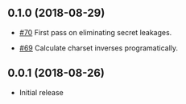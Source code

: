 ## 0.1.0 (2018-08-29)

* [#70](https://github.com/iqlusioninc/crates/pull/70)
  First pass on eliminating secret leakages.

* [#69](https://github.com/iqlusioninc/crates/pull/70)
  Calculate charset inverses programatically.

## 0.0.1 (2018-08-26)

* Initial release

